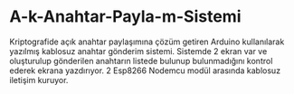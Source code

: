 # A-k-Anahtar-Payla-m-Sistemi
Kriptografide açık anahtar paylaşımına çözüm getiren Arduino kullanılarak yazılmış kablosuz anahtar gönderim sistemi. Sistemde 2 ekran var ve  oluşturulup gönderilen anahtarın listede bulunup bulunmadığını kontrol ederek ekrana yazdırıyor. 2 Esp8266 Nodemcu modül arasında kablosuz iletişim kuruyor.
